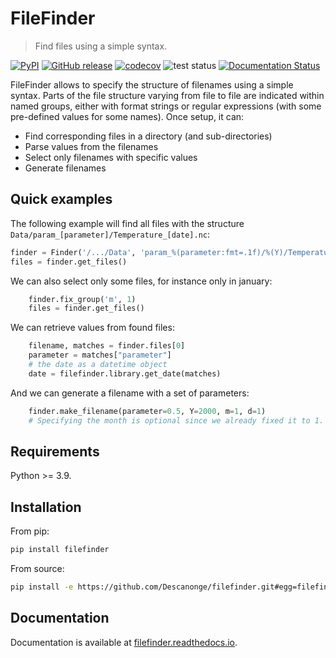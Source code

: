 
# FileFinder

> Find files using a simple syntax.

<div align="left">

[![PyPI](https://img.shields.io/pypi/v/filefinder)](https://pypi.org/project/filefinder)
[![GitHub release](https://img.shields.io/github/v/release/Descanonge/filefinder)](https://github.com/Descanonge/filefinder/releases)
[![codecov](https://codecov.io/github/Descanonge/filefinder/branch/master/graph/badge.svg?token=D5OBXX61HM)](https://codecov.io/github/Descanonge/filefinder)
![test status](https://github.com/Descanonge/filefinder/actions/workflows/tests.yml/badge.svg)
[![Documentation Status](https://readthedocs.org/projects/filefinder/badge/?version=latest)](https://filefinder.readthedocs.io/en/latest/?badge=latest)

</div>

FileFinder allows to specify the structure of filenames using a simple syntax.
Parts of the file structure varying from file to file are indicated within named
groups, either with format strings or regular expressions (with some pre-defined
values for some names). Once setup, it can:

- Find corresponding files in a directory (and sub-directories)
- Parse values from the filenames
- Select only filenames with specific values
- Generate filenames

## Quick examples

The following example will find all files with the structure ``Data/param_[parameter]/Temperature_[date].nc``:
``` python
finder = Finder('/.../Data', 'param_%(parameter:fmt=.1f)/%(Y)/Temperature_%(Y)%(m)%(d).nc')
files = finder.get_files()
```

We can also select only some files, for instance only in january:
``` python
    finder.fix_group('m', 1)
    files = finder.get_files()
```

We can retrieve values from found files:
``` python
    filename, matches = finder.files[0]
    parameter = matches["parameter"]
    # the date as a datetime object
    date = filefinder.library.get_date(matches)
```

And we can generate a filename with a set of parameters:
``` python
    finder.make_filename(parameter=0.5, Y=2000, m=1, d=1)
    # Specifying the month is optional since we already fixed it to 1.
```

## Requirements

Python >= 3.9.

## Installation

From pip:
``` sh
pip install filefinder
```

From source:
``` sh
pip install -e https://github.com/Descanonge/filefinder.git#egg=filefinder
```

## Documentation

Documentation is available at [filefinder.readthedocs.io](https://filefinder.readthedocs.io).
